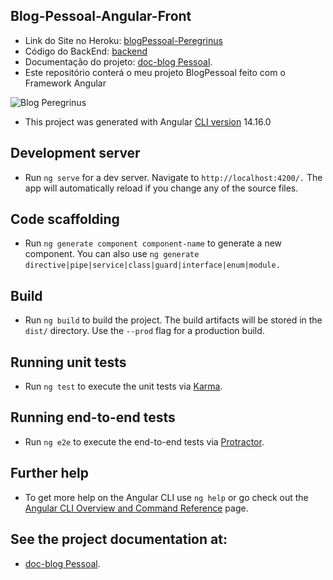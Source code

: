## Blog-Pessoal-Angular-Front
 - Link do Site no Heroku: [blogPessoal-Peregrinus](https://blog-nat-generation.herokuapp.com/#/entrar)
 - Código do BackEnd: [backend](https://github.com/GabrielFraga962/CRUD-Back-end-Projetos/tree/main/BlogPessoal)
 - Documentação do projeto: [doc-blog Pessoal](https://gabrielfraga962.github.io/doc-blogPessoal.v2/).
 - Este repositório conterá o meu projeto BlogPessoal feito com o Framework Angular

![Blog Peregrinus](https://i.imgur.com/LpNuVul.png)

 - This project was generated with Angular [CLI version](https://github.com/angular/angular-cli) 14.16.0
## Development server
- Run `ng serve` for a dev server. Navigate to `http://localhost:4200/.` The app will automatically reload if you change any of the source files.
## Code scaffolding
- Run `ng generate component component-name` to generate a new component. You can also use `ng generate` `directive|pipe|service|class|guard|interface|enum|module.`
## Build
- Run `ng build` to build the project. The build artifacts will be stored in the `dist/` directory. Use the `--prod` flag for a production build.
## Running unit tests
- Run `ng test` to execute the unit tests via [Karma](https://karma-runner.github.io/latest/index.html).
## Running end-to-end tests
- Run `ng e2e` to execute the end-to-end tests via [Protractor](http://www.protractortest.org/#/).
## Further help
- To get more help on the Angular CLI use `ng help` or go check out the [Angular CLI Overview and Command Reference](https://angular.io/cli) page.
## See the project documentation at:
- [doc-blog Pessoal](https://gabrielfraga962.github.io/doc-blogPessoal.v2/).


